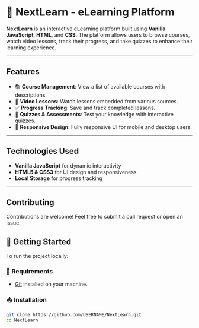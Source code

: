 # 🚀 NextLearn - eLearning Platform

**NextLearn** is an interactive eLearning platform built using **Vanilla JavaScript**, **HTML**, and **CSS**. The platform allows users to browse courses, watch video lessons, track their progress, and take quizzes to enhance their learning experience.

---

## Features
- 📚 **Course Management**: View a list of available courses with descriptions.
- 🎥 **Video Lessons**: Watch lessons embedded from various sources.
- ✅ **Progress Tracking**: Save and track completed lessons.
- 📝 **Quizzes & Assessments**: Test your knowledge with interactive quizzes.
- 📄 **Responsive Design**: Fully responsive UI for mobile and desktop users.

---

## Technologies Used
- **Vanilla JavaScript** for dynamic interactivity
- **HTML5 & CSS3** for UI design and responsiveness
- **Local Storage** for progress tracking

---

## Contributing
Contributions are welcome! Feel free to submit a pull request or open an issue.


## 🚀 Getting Started

To run the project locally:

### 🔧 Requirements

- [Git](https://git-scm.com/) installed on your machine.

### 📥 Installation

```bash
git clone https://github.com/USERNAME/NextLearn.git
cd NextLearn
